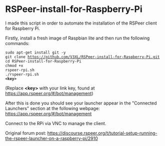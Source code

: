 # RSPeer-install-for-Raspberry-Pi

I made this script in order to automate the installation of the RSPeer client for Raspberry Pi.

Firstly, install a fresh image of Raspbian lite and then run the following commands:</br>

<code>sudo apt-get install git -y</code> </br>
<code>git clone https://github.com/V3XL/RSPeer-install-for-Raspberry-Pi.git</code></br>
<code>cd RSPeer-install-for-Raspberry-Pi</code></br>
<code>chmod +x rspeer-rpi.sh</code></br>
<code>./rspeer-rpi.sh <b>&lt;key&gt;</b></code></br>

(Replace <b>&lt;key&gt;</b> with your link key, found at https://app.rspeer.org/#/bot/management)

After this is done you should see your launcher appear in the "Connected Launchers" section at the following webpage:
https://app.rspeer.org/#/bot/management

Connect to the RPi via VNC to manage the client.

Original forum post:
https://discourse.rspeer.org/t/tutorial-setup-running-the-rspeer-launcher-on-a-raspberry-pi/2910
